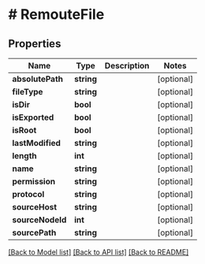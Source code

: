 # # RemouteFile

## Properties

Name | Type | Description | Notes
------------ | ------------- | ------------- | -------------
**absolutePath** | **string** |  | [optional]
**fileType** | **string** |  | [optional]
**isDir** | **bool** |  | [optional]
**isExported** | **bool** |  | [optional]
**isRoot** | **bool** |  | [optional]
**lastModified** | **string** |  | [optional]
**length** | **int** |  | [optional]
**name** | **string** |  | [optional]
**permission** | **string** |  | [optional]
**protocol** | **string** |  | [optional]
**sourceHost** | **string** |  | [optional]
**sourceNodeId** | **int** |  | [optional]
**sourcePath** | **string** |  | [optional]

[[Back to Model list]](../../README.md#models) [[Back to API list]](../../README.md#endpoints) [[Back to README]](../../README.md)
